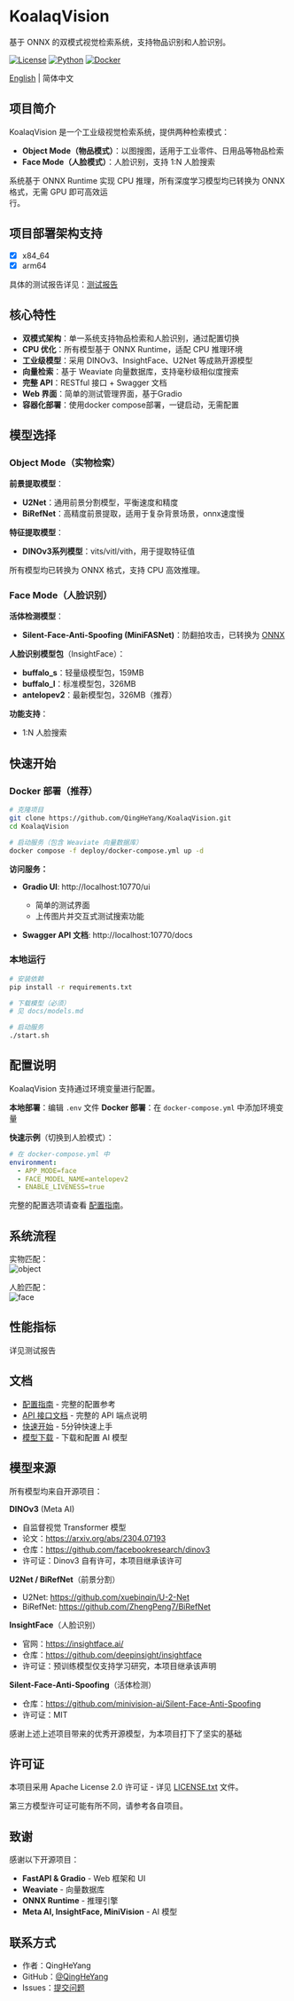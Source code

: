 # KoalaqVision

基于 ONNX 的双模式视觉检索系统，支持物品识别和人脸识别。

[![License](https://img.shields.io/badge/license-Apache%202.0-blue.svg)](LICENSE.txt)
[![Python](https://img.shields.io/badge/python-3.11-blue.svg)](https://www.python.org/)
[![Docker](https://img.shields.io/badge/docker-ready-brightgreen.svg)](https://hub.docker.com/)

[English](README.md) | 简体中文

## 项目简介

KoalaqVision 是一个工业级视觉检索系统，提供两种检索模式：

- **Object Mode（物品模式）**：以图搜图，适用于工业零件、日用品等物品检索
- **Face Mode（人脸模式）**：人脸识别，支持 1:N 人脸搜索

系统基于 ONNX Runtime 实现 CPU 推理，所有深度学习模型均已转换为 ONNX 格式，无需 GPU 即可高效运  
行。
  
## 项目部署架构支持  

- [x] x84_64  
- [x] arm64  

具体的测试报告详见：[测试报告](./docs/zh/test-report.md)  


## 核心特性

- **双模式架构**：单一系统支持物品检索和人脸识别，通过配置切换
- **CPU 优化**：所有模型基于 ONNX Runtime，适配 CPU 推理环境
- **工业级模型**：采用 DINOv3、InsightFace、U2Net 等成熟开源模型
- **向量检索**：基于 Weaviate 向量数据库，支持毫秒级相似度搜索
- **完整 API**：RESTful 接口 + Swagger 文档
- **Web 界面**：简单的测试管理界面，基于Gradio
- **容器化部署**：使用docker compose部署，一键启动，无需配置  

## 模型选择

### Object Mode（实物检索）

**前景提取模型**：
- **U2Net**：通用前景分割模型，平衡速度和精度
- **BiRefNet**：高精度前景提取，适用于复杂背景场景，onnx速度慢

**特征提取模型**：
- **DINOv3系列模型**：vits/vitl/vith，用于提取特征值

所有模型均已转换为 ONNX 格式，支持 CPU 高效推理。

### Face Mode（人脸识别）

**活体检测模型**：
- **Silent-Face-Anti-Spoofing (MiniFASNet)**：防翻拍攻击，已转换为 [ONNX](https://github.com/QingHeYang/Silent-Face-Anti-Spoofing-onnx)

**人脸识别模型包**（InsightFace）：
- **buffalo_s**：轻量级模型包，159MB
- **buffalo_l**：标准模型包，326MB
- **antelopev2**：最新模型包，326MB（推荐）

**功能支持**：
- 1:N 人脸搜索

## 快速开始

### Docker 部署（推荐）

```bash
# 克隆项目
git clone https://github.com/QingHeYang/KoalaqVision.git
cd KoalaqVision

# 启动服务（包含 Weaviate 向量数据库）
docker compose -f deploy/docker-compose.yml up -d
```

**访问服务：**

- **Gradio UI**: http://localhost:10770/ui
  - 简单的测试界面
  - 上传图片并交互式测试搜索功能

- **Swagger API 文档**: http://localhost:10770/docs

### 本地运行

```bash
# 安装依赖
pip install -r requirements.txt

# 下载模型（必须）
# 见 docs/models.md

# 启动服务
./start.sh
```

## 配置说明

KoalaqVision 支持通过环境变量进行配置。

**本地部署**：编辑 `.env` 文件
**Docker 部署**：在 `docker-compose.yml` 中添加环境变量

**快速示例**（切换到人脸模式）：

```yaml
# 在 docker-compose.yml 中
environment:
  - APP_MODE=face
  - FACE_MODEL_NAME=antelopev2
  - ENABLE_LIVENESS=true
```

完整的配置选项请查看 [配置指南](docs/zh/configuration.md)。

## 系统流程
实物匹配：  
![object](./docs/images/object_match.jpg)  

人脸匹配：  
![face](./docs/images/face_match.jpg)

## 性能指标

详见测试报告

## 文档

- [配置指南](docs/zh/configuration.md) - 完整的配置参考
- [API 接口文档](docs/zh/api.md) - 完整的 API 端点说明
- [快速开始](docs/zh/quickstart.md) - 5分钟快速上手
- [模型下载](docs/zh/models.md) - 下载和配置 AI 模型

## 模型来源

所有模型均来自开源项目：

**DINOv3** (Meta AI)
- 自监督视觉 Transformer 模型
- 论文：https://arxiv.org/abs/2304.07193
- 仓库：https://github.com/facebookresearch/dinov3
- 许可证：Dinov3 自有许可，本项目继承该许可

**U2Net / BiRefNet**（前景分割）
- U2Net: https://github.com/xuebinqin/U-2-Net  
- BiRefNet: https://github.com/ZhengPeng7/BiRefNet  

**InsightFace**（人脸识别）
- 官网：https://insightface.ai/
- 仓库：https://github.com/deepinsight/insightface
- 许可证：预训练模型仅支持学习研究，本项目继承该声明

**Silent-Face-Anti-Spoofing**（活体检测）
- 仓库：https://github.com/minivision-ai/Silent-Face-Anti-Spoofing
- 许可证：MIT  

感谢上述上述项目带来的优秀开源模型，为本项目打下了坚实的基础

## 许可证

本项目采用 Apache License 2.0 许可证 - 详见 [LICENSE.txt](LICENSE.txt) 文件。

第三方模型许可证可能有所不同，请参考各自项目。

## 致谢

感谢以下开源项目：

- **FastAPI & Gradio** - Web 框架和 UI
- **Weaviate** - 向量数据库
- **ONNX Runtime** - 推理引擎
- **Meta AI, InsightFace, MiniVision** - AI 模型

## 联系方式

- 作者：QingHeYang
- GitHub：[@QingHeYang](https://github.com/QingHeYang)
- Issues：[提交问题](https://github.com/yourusername/KoalaqVision/issues)
